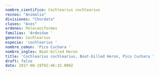 ```yaml
---
nombre_cientifico: Cochlearius cochlearius
reinos: "Animalia"
divisiones: "Chordata"
clases: "Aves"
ordenes: Pelecaniformes
familias: 'Ardeidae '
generos: Cochlearius
especie: 'cochlearius '
nombre_comun: 'Pico Cuchara '
nombre_ingles: Boat-billed Heron
title: 'Cochlearius cochlearius, Boat-billed Heron, Pico Cuchara '
draft: false
date: 2017-08-19T02:46:32.000Z
---
```


